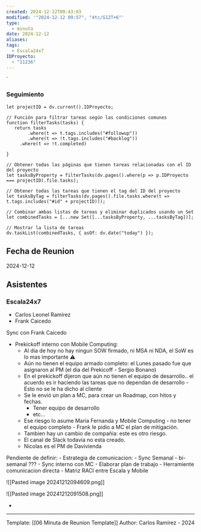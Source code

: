 ```yaml
---
created: 2024-12-12T09:43:03
modified: '"2024-12-12 09:57", "4tc/G12T+6"'
type:
  - minuta
date: 2024-12-12
aliases: 
tags:
  - Escala24x7
IDProyecto:
  - "11236"
---
```


`

### Seguimiento

```dataviewjs
let projectID = dv.current().IDProyecto;

// Función para filtrar tareas según las condiciones comunes
function filterTasks(tasks) {
   return tasks
        .where(t => t.tags.includes("#followup"))
        .where(t => !t.tags.includes("#backlog"))
     .where(t => !t.completed)
        
}

// Obtener todas las páginas que tienen tareas relacionadas con el ID del proyecto
let tasksByProperty = filterTasks(dv.pages().where(p => p.IDProyecto === projectID).file.tasks);

// Obtener todas las tareas que tienen el tag del ID del proyecto
let tasksByTag = filterTasks(dv.pages().file.tasks.where(t => t.tags.includes("#id" + projectID)));

// Combinar ambas listas de tareas y eliminar duplicados usando un Set
let combinedTasks = [...new Set([...tasksByProperty, ...tasksByTag])];

// Mostrar la lista de tareas
dv.taskList(combinedTasks, { asOf: dv.date("today") });
 ```
## Fecha de Reunion
2024-12-12

## Asistentes
### Escala24x7
- Carlos Leonel Ramírez
-  Frank Caicedo

Sync con Frank Caicedo
- Prekickoff interno con Mobile Computing:
	- Al dia de hoy no hay ningun SOW firmado, ni MSA ni NDA, el SoW es lo mas importante ⚠
	- Aún no tienen el equipo armado completo: el Lunes pasado fue que asignaron al PM (el dia del Prekicoff - Sergio Bonano)
	- En el prekickoff dijeron que aún no tienen el equipo de desarrollo.. el acuerdo es ir haciendo las tareas que no dependan de desarrollo  - Esto no se le ha dicho al cliente
	- Se le envió un plan a MC, para crear un Roadmap, con hitos y fechas.
		- Tener equipo de desarrollo
		- etc...
	- Ese riesgo lo asume Maria Fernanda y Mobile Computing - no tener el equipo completo - Frank le pidio a MC el plan de mitigación.
	- Tambien hay un cambio de compañia: este es otro riesgo.
	- El canal de Slack todavia no esta creado.
	- Nicolas es el PM de Davivienda


Pendiente de definir:
	- Estrategia de comunicacion:
		- Sync Semanal - bi-semanal ???
		- Sync interno con MC
	- Elaborar plan de trabajo
	- Herramiente comunicacion directa
	- Matriz RACI entre Escala y Mobile

![[Pasted image 20241212094609.png]]


![[Pasted image 20241212091508.png]]


*   

---
Template: [[06 Minuta de Reunion Template]]
Author: Carlos Ramírez - 2024
